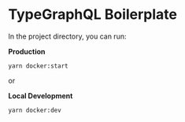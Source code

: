# TypeGraphQL Boilerplate

In the project directory, you can run:

**Production**

`yarn docker:start`

or

**Local Development**

`yarn docker:dev`
